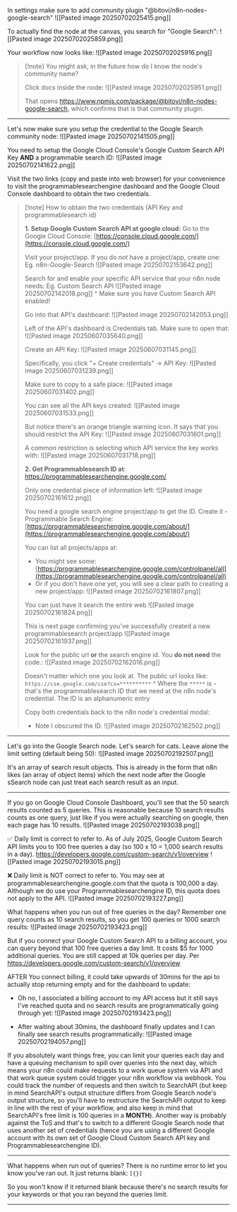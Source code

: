 In settings make sure to add community plugin "@bitovi/n8n-nodes-google-search"
![[Pasted image 20250702025415.png]]

To actually find the node at the canvas, you search for "Google Search":
![[Pasted image 20250702025859.png]]


Your workflow now looks like:
![[Pasted image 20250702025916.png]]


> [!note] You might ask, in the future how do I know the node's community name?
> 
> Click docs inside the node:
> ![[Pasted image 20250702025951.png]]
> 
> That opens https://www.npmjs.com/package/@bitovi/n8n-nodes-google-search, which confirms that is that community plugin.

---

Let's now make sure you setup the credential to the Google Search community node:
![[Pasted image 20250702141505.png]]

You need to setup the Google Cloud Console's Google Custom Search API Key **AND** a programmable search ID:
![[Pasted image 20250702141622.png]]

Visit the two links (copy and paste into web browser) for your convenience to visit the programmablesearchengine dashboard and the Google Cloud Console dashboard to obtain the two credentials.

> [!note] How to obtain the two credentials (API Key and programmablesearch id)
> 
> **1. Setup Google Custom Search API at google cloud:**
> Go to the Google Cloud Console:
> [https://console.cloud.google.com/](https://console.cloud.google.com/)
> 
> Visit your project/app. If you do not have a project/app, create one:
> Eg. n8n-Google-Search
> ![[Pasted image 20250702153642.png]]
> 
> Search for and enable your specific API service that your n8n node needs: 
> Eg. Custom Search API
> ![[Pasted image 20250702142018.png]]
> ^ Make sure you have Custom Search API enabled!
> 
> Go into that API's dashboard:
> ![[Pasted image 20250702142053.png]]
> 
> Left of the API's dashboard is Credentials tab. Make sure to open that:
> ![[Pasted image 20250607035640.png]]
> 
> Create an API Key:
> ![[Pasted image 20250607031145.png]]
> 
> Specifically, you click "+ Create credentials" -> API Key:
> ![[Pasted image 20250607031239.png]]
> 
> Make sure to copy to a safe place:
> ![[Pasted image 20250607031402.png]]
> 
> You can see all the API keys created:
> ![[Pasted image 20250607031533.png]]
> 
> But notice there's an orange triangle warning icon. It says that you should restrict the API Key:
> ![[Pasted image 20250607031601.png]]
> 
> A common restriction is selecting which API service the key works with:
> ![[Pasted image 20250607031718.png]]
> 
> **2. Get Programmablesearch ID at**:
> https://programmablesearchengine.google.com/
> 
> Only one credential piece of information left:
> ![[Pasted image 20250702161612.png]]
> 
> You need a google search engine project/app to get the ID. Create it -
> Programmable Search Engine:
> [https://programmablesearchengine.google.com/about/](https://programmablesearchengine.google.com/about/)
> 
> You can list all projects/apps at:
> - You might see some:
>   [https://programmablesearchengine.google.com/controlpanel/all](https://programmablesearchengine.google.com/controlpanel/all)
> - Or if you don't have one yet, you will see a clear path to creating a new project/app:
>   ![[Pasted image 20250702161807.png]]
> 
> You can just have it search the entire web
> ![[Pasted image 20250702161824.png]]
>
> This is next page confirming you've successfully created a new programmablesearch project/app
> ![[Pasted image 20250702161937.png]]
>
> Look for the public url **or** the search engine id. You **do not need** the code.:
> ![[Pasted image 20250702162016.png]]
> 
>  Doesn't matter which one you look at. The public url looks like:
> `https://cse.google.com/cse?cx=**********`
> ^ Where the `*****` is - that's the programmablesearch ID that we need at the n8n node's credential. The ID is an alphanumeric entry
> 
> Copy both credentials back to the n8n node's credential modal:
> - Note I obscured the ID.
> ![[Pasted image 20250702162502.png]]
> 
 
---

Let's go into the Google Search node. Let's search for cats. Leave alone the limit setting (default being 50):
![[Pasted image 20250702192507.png]]

It's an array of search result objects. This is already in the form that n8n likes (an array of object items) which the next node after the Google sSearch node can just treat each search result as an input.

---

If you go on Google Cloud Console Dashboard, you'll see that the 50 search results counted as 5 queries. This is reasonable because 10 search results counts as one query, just like if you were actually searching on google, then each page has 10 results. 
![[Pasted image 20250702193038.png]]

✅ Daily limit is correct to refer to.
As of July 2025, Google Custom Search API limits you to 100 free queries a day (so 100 x 10 = 1,000 search results in a day). https://developers.google.com/custom-search/v1/overview
![[Pasted image 20250702193015.png]]


❌ Daily limit is NOT correct to refer to.
You may see at programmablesearchengine.google.com that the quota is 100,000 a day. Although we do use your Programmablesearchengine ID, this quota does not apply to the API. 
![[Pasted image 20250702193227.png]] 

What happens when you run out of free queries in the day? Remember one query counts as 10 search results, so you get 100 queries or 1000 search results:
![[Pasted image 20250702193423.png]]

But if you connect your Google Custom Search API to a billing account, you can query beyond that 100 free queries a day limit. It costs $5 for 1000 additional queries. You are still capped at 10k queries per day. Per https://developers.google.com/custom-search/v1/overview

AFTER You connect billing, it could take upwards of 30mins for the api to actually stop returning empty and for the dashboard to update:
- Oh no, I associated a billing account to my API access but it still says I've reached quota and no search results are programmatically going through yet:
  ![[Pasted image 20250702193423.png]]

- After waiting about 30mins, the dashboard finally updates and I can finally see search results programmatically:
  ![[Pasted image 20250702194057.png]]


If you absolutely want things free, you can limit your queries each day and have a queuing mechanism to spill over queries into the next day, which means your n8n could make requests to a work queue system via API and that work queue system could trigger your n8n workflow via webhook. You could track the number of requests and then switch to SearchAPI (but keep in mind SearchAPI's output structure differs from Google Search node's output structure, so you'll have to restructure the SearchAPI output to keep in line with the rest of your workflow, and also keep in mind that SearchAPI's free limit is 100 queries in a **MONTH**). Another way is probably against the ToS and that's to switch to a different Google Search node that uses another set of credentials (hence you are using a different Google account with its own set of Google Cloud Custom Search API key and Programmablesearchengine ID).

---


What happens when run out of queries? There is no runtime error to let you know you've ran out. It just returns blank:
`[{}]`

So you won't know if it returned blank because there's no search results for your keywords or that you ran beyond the queries limit.

---

